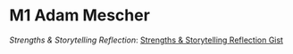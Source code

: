 # M1 Adam Mescher

*Strengths & Storytelling Reflection*: [Strengths & Storytelling Reflection Gist](https://gist.github.com/AdamMescher/c0b6bf5dd711e2d93a8d6660467655ed)
[]()

